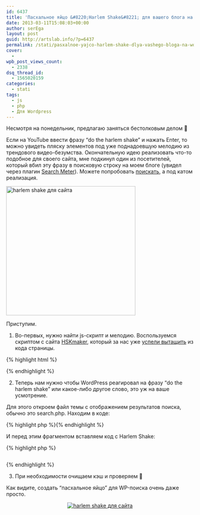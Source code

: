 ```yaml
---
id: 6437
title: 'Пасхальное яйцо &#8220;Harlem Shake&#8221; для вашего блога на WordPress'
date: 2013-03-11T15:08:03+00:00
author: serEga
layout: post
guid: http://artslab.info/?p=6437
permalink: /stati/pasxalnoe-yajco-harlem-shake-dlya-vashego-bloga-na-wordpress/
cover:
  -
wpb_post_views_count:
  - 2338
dsq_thread_id:
  - 1565020159
categories:
  - stati
tags:
  - js
  - php
  - Для Wordpress
---
```

Несмотря на понедельник, предлагаю заняться бестолковым делом 🙂

Если на YouTube ввести фразу &#8220;do the harlem shake&#8221; и нажать Enter, то можно увидеть пляску элементов под уже поднадоевшую мелодию из трендового видео-безумства. Окончательную идею реализовать что-то подобное для своего сайта, мне подкинул один из посетителей, который вбил эту фразу в поисковую строку на моем блоге (увидел через плагин [Search Meter](http://artslab.info/news/30-plaginov-dlya-wordpress-kotorye-ispolzuyutsya-v-etom-bloge/)). Можете попробовать [поискать](http://artslab.info/?s=do+the+harlem+shake), а под катом реализация.

[<img src="{{site.img_cdn}}/harlem_shake_dlya_saita.jpg" alt="harlem shake для сайта" class="aligncenter size-medium" width="347" width="79" />]({{site.img_cdn}}/harlem_shake_dlya_saita.jpg)

<!--more-->

Приступим.

1. Во-первых, нужно найти js-скрипт и мелодию. Воспользуемся скриптом с сайта [HSKmaker](http://hsmaker.com/), который за нас уже [успели вытащить](http://time2hack.com/2013/02/create-your-own-websites-harlem-shake-meme.html) из кода страницы.

{% highlight html %}<script src="http://files.time2hack.com/time2hack.harlem.shake.min.js" type="text/javascript"></script>

<div style=" height:0px; width:0px; overflow:hidden;">

<audio controls="controls" autoplay="autoplay" loop="loop">

<source src="http://files.time2hack.com/time2hack.harlem.shake.ogg" type="audio/ogg" />

</audio>

<script type="text/javascript">

ready(function () {

harlemShake();

});

</script>

</div>{% endhighlight %}

2. Теперь нам нужно чтобы WordPress реагировал на фразу &#8220;do the harlem shake&#8221; или какое-либо другое слово, это уж на ваше усмотрение.

Для этого откроем файл темы с отображением результатов поиска, обычно это search.php. Находим в коде:

{% highlight php %}<?php if (have_posts()) : ?>{% endhighlight %}

И перед этим фрагментом вставляем код с Harlem Shake:

{% highlight php %}

<?php if($_GET[&#8216;s&#8217;] == &#8216;do the harlem shake&#8217;) { ?>

<script src="http://files.time2hack.com/time2hack.harlem.shake.min.js" type="text/javascript"></script>

<div style=" height:0px; width:0px; overflow:hidden;">

<audio controls="controls" autoplay="autoplay" loop="loop">

<source src="http://files.time2hack.com/time2hack.harlem.shake.ogg" type="audio/ogg" />

</audio>

<script type="text/javascript">

ready(function () {

harlemShake();

});

</script>

</div>

<?php } ?>

{% endhighlight %}

3. При необходимости очищаем кэш и проверяем 🙂

Как видите, создать &#8220;пасхальное яйцо&#8221; для WP-поиска очень даже просто.

<center>
  <a href="{{site.img_cdn}}/shaker.jpg"><img src="{{site.img_cdn}}/shaker-300x204.jpg" alt="harlem shake для сайта" class="aligncenter size-medium wp-image-6441" srcset="{{site.img_cdn}}/shaker-300x204.jpg 300w, {{site.img_cdn}}/shaker-1024x698.jpg 1024w, {{site.img_cdn}}/shaker.jpg 1091w" sizes="(max-width: 300px) 100vw, 300px" /></a>
</center>